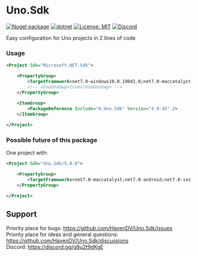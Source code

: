 # Uno.Sdk

[![Nuget package](https://img.shields.io/nuget/vpre/H.Uno.Sdk)](https://www.nuget.org/packages/H.Uno.Sdk/)
[![dotnet](https://github.com/HavenDV/Uno.Sdk/actions/workflows/dotnet.yml/badge.svg?branch=main)](https://github.com/HavenDV/Uno.Sdk/actions/workflows/dotnet.yml)
[![License: MIT](https://img.shields.io/github/license/HavenDV/Uno.Sdk)](https://github.com/HavenDV/Uno.Sdk/blob/main/LICENSE.txt)
[![Discord](https://img.shields.io/discord/1115206893015662663?label=Discord&logo=discord&logoColor=white&color=d82679)](https://discord.gg/Ca2xhfBf3v)

Easy configuration for Uno projects in 2 lines of code

### Usage
```xml
<Project Sdk="Microsoft.NET.Sdk">

    <PropertyGroup>
        <TargetFramework>net7.0-windows10.0.19041.0;net7.0-maccatalyst;net7.0-android;net7.0-ios;net7.0</TargetFramework>
        <!-- <UseUnoUwp>true</UseUnoUwp> -->
    </PropertyGroup>
    
    <ItemGroup>
        <PackageReference Include="H.Uno.Sdk" Version="4.9.45" />
    </ItemGroup>

</Project>
```

### Possible future of this package
One project with:
```xml
<Project Sdk="Uno.Sdk/5.0.0">

    <PropertyGroup>
        <TargetFrameworks>net7.0-maccatalyst;net7.0-android;net7.0-ios;net7.0-windows10.0.19041.0;net7.0-webassembly;net7.0-skia-gtk</TargetFrameworks>
    </PropertyGroup>

</Project>
```

## Support

Priority place for bugs: https://github.com/HavenDV/Uno.Sdk/issues  
Priority place for ideas and general questions: https://github.com/HavenDV/Uno.Sdk/discussions  
Discord: https://discord.gg/g8u2t9dKgE  
